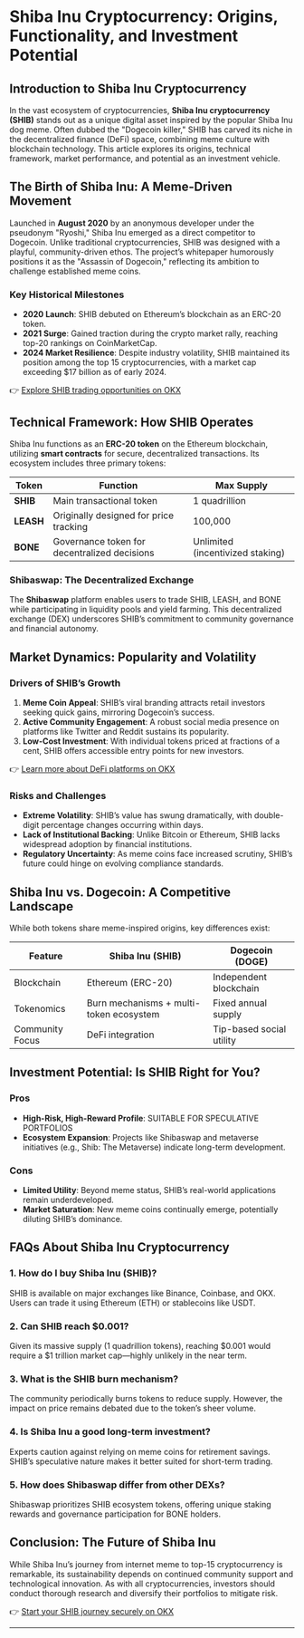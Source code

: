 # Shiba Inu Cryptocurrency: Origins, Functionality, and Investment Potential  

## Introduction to Shiba Inu Cryptocurrency  

In the vast ecosystem of cryptocurrencies, **Shiba Inu cryptocurrency (SHIB)** stands out as a unique digital asset inspired by the popular Shiba Inu dog meme. Often dubbed the "Dogecoin killer," SHIB has carved its niche in the decentralized finance (DeFi) space, combining meme culture with blockchain technology. This article explores its origins, technical framework, market performance, and potential as an investment vehicle.  

## The Birth of Shiba Inu: A Meme-Driven Movement  

Launched in **August 2020** by an anonymous developer under the pseudonym "Ryoshi," Shiba Inu emerged as a direct competitor to Dogecoin. Unlike traditional cryptocurrencies, SHIB was designed with a playful, community-driven ethos. The project’s whitepaper humorously positions it as the "Assassin of Dogecoin," reflecting its ambition to challenge established meme coins.  

### Key Historical Milestones  
- **2020 Launch**: SHIB debuted on Ethereum’s blockchain as an ERC-20 token.  
- **2021 Surge**: Gained traction during the crypto market rally, reaching top-20 rankings on CoinMarketCap.  
- **2024 Market Resilience**: Despite industry volatility, SHIB maintained its position among the top 15 cryptocurrencies, with a market cap exceeding $17 billion as of early 2024.  

👉 [Explore SHIB trading opportunities on OKX](https://bit.ly/okx-bonus)  

## Technical Framework: How SHIB Operates  

Shiba Inu functions as an **ERC-20 token** on the Ethereum blockchain, utilizing **smart contracts** for secure, decentralized transactions. Its ecosystem includes three primary tokens:  

| Token | Function | Max Supply |  
|-------|----------|------------|  
| **SHIB** | Main transactional token | 1 quadrillion |  
| **LEASH** | Originally designed for price tracking | 100,000 |  
| **BONE** | Governance token for decentralized decisions | Unlimited (incentivized staking) |  

### Shibaswap: The Decentralized Exchange  
The **Shibaswap** platform enables users to trade SHIB, LEASH, and BONE while participating in liquidity pools and yield farming. This decentralized exchange (DEX) underscores SHIB’s commitment to community governance and financial autonomy.  

## Market Dynamics: Popularity and Volatility  

### Drivers of SHIB’s Growth  
1. **Meme Coin Appeal**: SHIB’s viral branding attracts retail investors seeking quick gains, mirroring Dogecoin’s success.  
2. **Active Community Engagement**: A robust social media presence on platforms like Twitter and Reddit sustains its popularity.  
3. **Low-Cost Investment**: With individual tokens priced at fractions of a cent, SHIB offers accessible entry points for new investors.  

👉 [Learn more about DeFi platforms on OKX](https://bit.ly/okx-bonus)  

### Risks and Challenges  
- **Extreme Volatility**: SHIB’s value has swung dramatically, with double-digit percentage changes occurring within days.  
- **Lack of Institutional Backing**: Unlike Bitcoin or Ethereum, SHIB lacks widespread adoption by financial institutions.  
- **Regulatory Uncertainty**: As meme coins face increased scrutiny, SHIB’s future could hinge on evolving compliance standards.  

## Shiba Inu vs. Dogecoin: A Competitive Landscape  

While both tokens share meme-inspired origins, key differences exist:  

| Feature | Shiba Inu (SHIB) | Dogecoin (DOGE) |  
|--------|-------------------|------------------|  
| Blockchain | Ethereum (ERC-20) | Independent blockchain |  
| Tokenomics | Burn mechanisms + multi-token ecosystem | Fixed annual supply |  
| Community Focus | DeFi integration | Tip-based social utility |  

## Investment Potential: Is SHIB Right for You?  

### Pros  
- **High-Risk, High-Reward Profile**: SUITABLE FOR SPECULATIVE PORTFOLIOS  
- **Ecosystem Expansion**: Projects like Shibaswap and metaverse initiatives (e.g., Shib: The Metaverse) indicate long-term development.  

### Cons  
- **Limited Utility**: Beyond meme status, SHIB’s real-world applications remain underdeveloped.  
- **Market Saturation**: New meme coins continually emerge, potentially diluting SHIB’s dominance.  

## FAQs About Shiba Inu Cryptocurrency  

### 1. **How do I buy Shiba Inu (SHIB)?**  
SHIB is available on major exchanges like Binance, Coinbase, and OKX. Users can trade it using Ethereum (ETH) or stablecoins like USDT.  

### 2. **Can SHIB reach $0.001?**  
Given its massive supply (1 quadrillion tokens), reaching $0.001 would require a $1 trillion market cap—highly unlikely in the near term.  

### 3. **What is the SHIB burn mechanism?**  
The community periodically burns tokens to reduce supply. However, the impact on price remains debated due to the token’s sheer volume.  

### 4. **Is Shiba Inu a good long-term investment?**  
Experts caution against relying on meme coins for retirement savings. SHIB’s speculative nature makes it better suited for short-term trading.  

### 5. **How does Shibaswap differ from other DEXs?**  
Shibaswap prioritizes SHIB ecosystem tokens, offering unique staking rewards and governance participation for BONE holders.  

## Conclusion: The Future of Shiba Inu  

While Shiba Inu’s journey from internet meme to top-15 cryptocurrency is remarkable, its sustainability depends on continued community support and technological innovation. As with all cryptocurrencies, investors should conduct thorough research and diversify their portfolios to mitigate risk.  

👉 [Start your SHIB journey securely on OKX](https://bit.ly/okx-bonus)  

---  